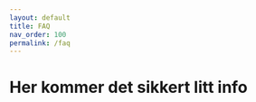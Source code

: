 ```yaml
---
layout: default
title: FAQ
nav_order: 100
permalink: /faq
---
```


# Her kommer det sikkert litt info
